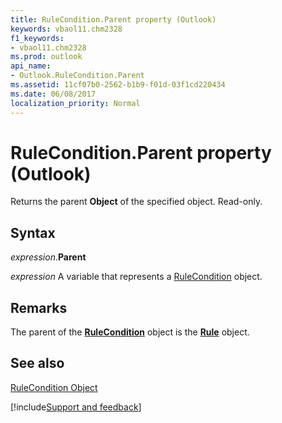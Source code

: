 ```yaml
---
title: RuleCondition.Parent property (Outlook)
keywords: vbaol11.chm2328
f1_keywords:
- vbaol11.chm2328
ms.prod: outlook
api_name:
- Outlook.RuleCondition.Parent
ms.assetid: 11cf07b0-2562-b1b9-f01d-03f1cd220434
ms.date: 06/08/2017
localization_priority: Normal
---
```



# RuleCondition.Parent property (Outlook)

Returns the parent  **Object** of the specified object. Read-only.


## Syntax

_expression_.**Parent**

_expression_ A variable that represents a [RuleCondition](Outlook.RuleCondition.md) object.


## Remarks

The parent of the  **[RuleCondition](Outlook.RuleCondition.md)** object is the **[Rule](Outlook.Rule.md)** object.


## See also


[RuleCondition Object](Outlook.RuleCondition.md)

[!include[Support and feedback](~/includes/feedback-boilerplate.md)]